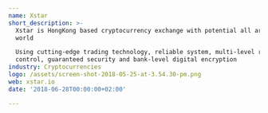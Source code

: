```yaml
---
name: Xstar
short_description: >-
  Xstar is HongKong based cryptocurrency exchange with potential all around the
  world

  Using cutting-edge trading technology, reliable system, multi-level risk
  control, guaranteed security and bank-level digital encryption
industry: Cryptocurrencies
logo: /assets/screen-shot-2018-05-25-at-3.54.30-pm.png
web: xstar.io
date: '2018-06-28T00:00:00+02:00'

---
```

